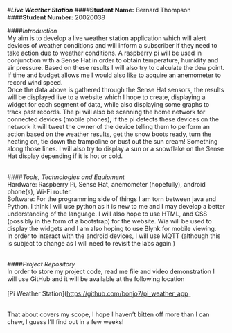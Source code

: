 #**_Live Weather Station_**
####**Student Name:** Bernard Thompson
####**Student Number:** 20020038

####_Introduction_<br />
My aim is to develop a live weather station application which will alert devices of weather conditions and will inform a subscriber if they need to take action due to weather conditions. A raspberry pi will be used in conjunction with a Sense Hat in order to obtain temperature, humidity and air pressure. Based on these results I will also try to calculate the dew point. If time and budget allows me I would also like to acquire an anemometer to record wind speed.<br />
Once the data above is gathered through the Sense Hat sensors, the results will be displayed live to a website which I hope to create, displaying a widget for each segment of data, while also displaying some graphs to track past records.
The pi will also be scanning the home network for connected devices (mobile phones), if the pi detects these devices on the network it will tweet the owner of the device telling them to perform an action based on the weather results, get the snow boots ready, turn the heating on, tie down the trampoline or bust out the sun cream! Something along those lines. I will also try to display a sun or a snowflake on the Sense Hat display depending if it is hot or cold.<br /><br />

####_Tools, Technologies and Equipment_<br />
Hardware: Raspberry Pi, Sense Hat, anemometer (hopefully), android phone(s), Wi-Fi router.<br />
Software: For the programming side of things I am torn between java and Python. I think I will use python as it is new to me and I may develop a better understanding of the language. I will also hope to use HTML, and CSS (possibly in the form of a bootstrap) for the website. Wia will be used to display the widgets and I am also hoping to use Blynk for mobile viewing.<br />
In order to interact with the android devices, I will use MQTT (although this is subject to change as I will need to revisit the labs again.)<br /><br />

####_Project Repository_ <br />
In order to store my project code, read me file and video demonstration I will use GitHub and it will be available at the following location<br /><br />
[Pi Weather Station](https://github.com/bonjo7/pi_weather_app_ <br /><br />

That about covers my scope, I hope I haven’t bitten off more than I can chew, I guess I’ll find out in a few weeks!


